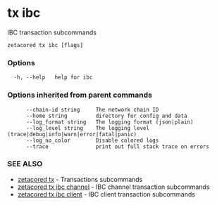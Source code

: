 # tx ibc

IBC transaction subcommands

```
zetacored tx ibc [flags]
```

### Options

```
  -h, --help   help for ibc
```

### Options inherited from parent commands

```
      --chain-id string     The network chain ID
      --home string         directory for config and data 
      --log_format string   The logging format (json|plain) 
      --log_level string    The logging level (trace|debug|info|warn|error|fatal|panic) 
      --log_no_color        Disable colored logs
      --trace               print out full stack trace on errors
```

### SEE ALSO

* [zetacored tx](zetacored_tx.md)	 - Transactions subcommands
* [zetacored tx ibc channel](zetacored_tx_ibc_channel.md)	 - IBC channel transaction subcommands
* [zetacored tx ibc client](zetacored_tx_ibc_client.md)	 - IBC client transaction subcommands

